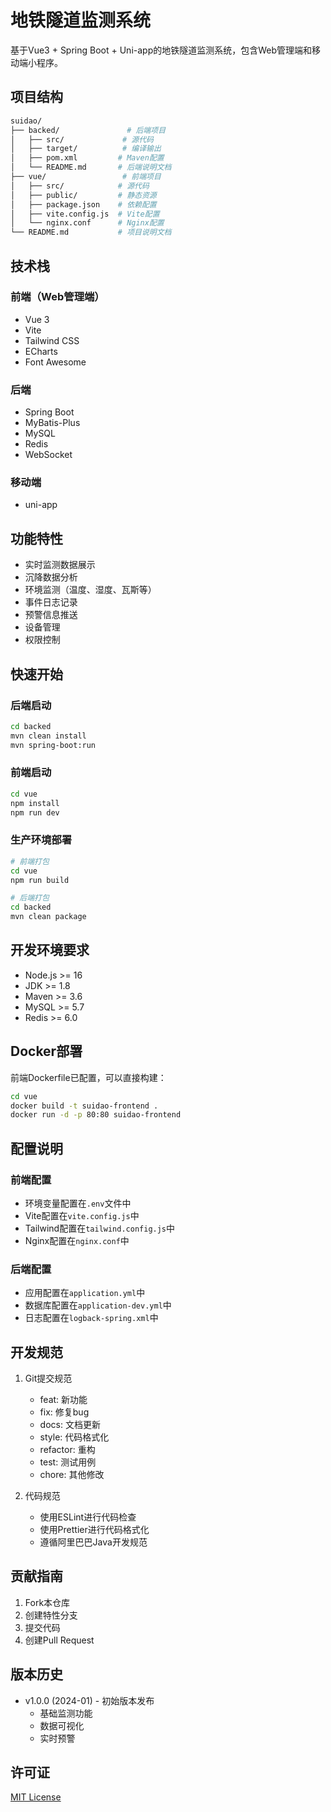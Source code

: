 # 地铁隧道监测系统

基于Vue3 + Spring Boot + Uni-app的地铁隧道监测系统，包含Web管理端和移动端小程序。

## 项目结构

```bash
suidao/
├── backed/               # 后端项目
│   ├── src/             # 源代码
│   ├── target/          # 编译输出
│   ├── pom.xml         # Maven配置
│   └── README.md       # 后端说明文档
├── vue/                 # 前端项目
│   ├── src/            # 源代码
│   ├── public/         # 静态资源
│   ├── package.json    # 依赖配置
│   ├── vite.config.js  # Vite配置
│   └── nginx.conf      # Nginx配置
└── README.md           # 项目说明文档
```

## 技术栈

### 前端（Web管理端）
- Vue 3
- Vite
- Tailwind CSS
- ECharts
- Font Awesome

### 后端
- Spring Boot
- MyBatis-Plus
- MySQL
- Redis
- WebSocket

### 移动端
- uni-app

## 功能特性

- 实时监测数据展示
- 沉降数据分析
- 环境监测（温度、湿度、瓦斯等）
- 事件日志记录
- 预警信息推送
- 设备管理
- 权限控制

## 快速开始

### 后端启动
```bash
cd backed
mvn clean install
mvn spring-boot:run
```

### 前端启动
```bash
cd vue
npm install
npm run dev
```

### 生产环境部署
```bash
# 前端打包
cd vue
npm run build

# 后端打包
cd backed
mvn clean package
```

## 开发环境要求

- Node.js >= 16
- JDK >= 1.8
- Maven >= 3.6
- MySQL >= 5.7
- Redis >= 6.0

## Docker部署

前端Dockerfile已配置，可以直接构建：

```bash
cd vue
docker build -t suidao-frontend .
docker run -d -p 80:80 suidao-frontend
```

## 配置说明

### 前端配置
- 环境变量配置在`.env`文件中
- Vite配置在`vite.config.js`中
- Tailwind配置在`tailwind.config.js`中
- Nginx配置在`nginx.conf`中

### 后端配置
- 应用配置在`application.yml`中
- 数据库配置在`application-dev.yml`中
- 日志配置在`logback-spring.xml`中

## 开发规范

1. Git提交规范
   - feat: 新功能
   - fix: 修复bug
   - docs: 文档更新
   - style: 代码格式化
   - refactor: 重构
   - test: 测试用例
   - chore: 其他修改

2. 代码规范
   - 使用ESLint进行代码检查
   - 使用Prettier进行代码格式化
   - 遵循阿里巴巴Java开发规范

## 贡献指南

1. Fork本仓库
2. 创建特性分支
3. 提交代码
4. 创建Pull Request

## 版本历史

- v1.0.0 (2024-01) - 初始版本发布
  - 基础监测功能
  - 数据可视化
  - 实时预警

## 许可证

[MIT License](LICENSE) 